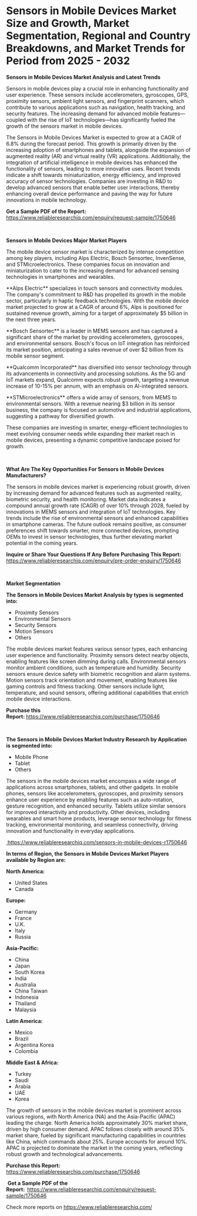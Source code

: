 <p><h1>Sensors in Mobile Devices Market Size and Growth, Market Segmentation, Regional and Country Breakdowns, and Market Trends for Period from 2025 -  2032</h1></p><p><strong>Sensors in Mobile Devices Market Analysis and Latest Trends</strong></p>
<p><p>Sensors in mobile devices play a crucial role in enhancing functionality and user experience. These sensors include accelerometers, gyroscopes, GPS, proximity sensors, ambient light sensors, and fingerprint scanners, which contribute to various applications such as navigation, health tracking, and security features. The increasing demand for advanced mobile features—coupled with the rise of IoT technologies—has significantly fueled the growth of the sensors market in mobile devices.</p><p>The Sensors in Mobile Devices Market is expected to grow at a CAGR of 6.8% during the forecast period. This growth is primarily driven by the increasing adoption of smartphones and tablets, alongside the expansion of augmented reality (AR) and virtual reality (VR) applications. Additionally, the integration of artificial intelligence in mobile devices has enhanced the functionality of sensors, leading to more innovative uses. Recent trends indicate a shift towards miniaturization, energy efficiency, and improved accuracy of sensor technologies. Companies are investing in R&D to develop advanced sensors that enable better user interactions, thereby enhancing overall device performance and paving the way for future innovations in mobile technology.</p></p>
<p><strong>Get a Sample PDF of the Report:&nbsp;</strong> <a href="https://www.reliableresearchiq.com/enquiry/request-sample/1750646?utm_campaign=2443&utm_medium=2&utm_source=Github&utm_content=ia&utm_term=11022025&utm_id=sensors-in-mobile-devices">https://www.reliableresearchiq.com/enquiry/request-sample/1750646</a></p>
<p>&nbsp;</p>
<p><strong>Sensors in Mobile Devices Major Market Players</strong></p>
<p><p>The mobile device sensor market is characterized by intense competition among key players, including Alps Electric, Bosch Sensortec, InvenSense, and STMicroelectronics. These companies focus on innovation and miniaturization to cater to the increasing demand for advanced sensing technologies in smartphones and wearables.</p><p>**Alps Electric** specializes in touch sensors and connectivity modules. The company's commitment to R&D has propelled its growth in the mobile sector, particularly in haptic feedback technologies. With the mobile device market projected to grow at a CAGR of around 6%, Alps is positioned for sustained revenue growth, aiming for a target of approximately $5 billion in the next three years.</p><p>**Bosch Sensortec** is a leader in MEMS sensors and has captured a significant share of the market by providing accelerometers, gyroscopes, and environmental sensors. Bosch's focus on IoT integration has reinforced its market position, anticipating a sales revenue of over $2 billion from its mobile sensor segment.</p><p>**Qualcomm Incorporated** has diversified into sensor technology through its advancements in connectivity and processing solutions. As the 5G and IoT markets expand, Qualcomm expects robust growth, targeting a revenue increase of 10-15% per annum, with an emphasis on AI-integrated sensors.</p><p>**STMicroelectronics** offers a wide array of sensors, from MEMS to environmental sensors. With a revenue nearing $3 billion in its sensor business, the company is focused on automotive and industrial applications, suggesting a pathway for diversified growth.</p><p>These companies are investing in smarter, energy-efficient technologies to meet evolving consumer needs while expanding their market reach in mobile devices, presenting a dynamic competitive landscape poised for growth.</p></p>
<p>&nbsp;</p>
<p><strong>What Are The Key Opportunities For Sensors in Mobile Devices Manufacturers?</strong></p>
<p><p>The sensors in mobile devices market is experiencing robust growth, driven by increasing demand for advanced features such as augmented reality, biometric security, and health monitoring. Market data indicates a compound annual growth rate (CAGR) of over 10% through 2028, fueled by innovations in MEMS sensors and integration of IoT technologies. Key trends include the rise of environmental sensors and enhanced capabilities in smartphone cameras. The future outlook remains positive, as consumer preferences shift towards smarter, more connected devices, prompting OEMs to invest in sensor technologies, thus further elevating market potential in the coming years.</p></p>
<p><strong>Inquire or Share Your Questions If Any Before Purchasing This Report:</strong> <a href="https://www.reliableresearchiq.com/enquiry/pre-order-enquiry/1750646?utm_campaign=2443&utm_medium=2&utm_source=Github&utm_content=ia&utm_term=11022025&utm_id=sensors-in-mobile-devices">https://www.reliableresearchiq.com/enquiry/pre-order-enquiry/1750646</a></p>
<p>&nbsp;</p>
<p><strong>Market Segmentation</strong></p>
<p><strong>The Sensors in Mobile Devices Market Analysis by types is segmented into:</strong></p>
<p><ul><li>Proximity Sensors</li><li>Environmental Sensors</li><li>Security Sensors</li><li>Motion Sensors</li><li>Others</li></ul></p>
<p><p>The mobile devices market features various sensor types, each enhancing user experience and functionality. Proximity sensors detect nearby objects, enabling features like screen dimming during calls. Environmental sensors monitor ambient conditions, such as temperature and humidity. Security sensors ensure device safety with biometric recognition and alarm systems. Motion sensors track orientation and movement, enabling features like gaming controls and fitness tracking. Other sensors include light, temperature, and sound sensors, offering additional capabilities that enrich mobile device interactions.</p></p>
<p><strong>Purchase this Report:&nbsp;</strong><a href="https://www.reliableresearchiq.com/purchase/1750646?utm_campaign=2443&utm_medium=2&utm_source=Github&utm_content=ia&utm_term=11022025&utm_id=sensors-in-mobile-devices">https://www.reliableresearchiq.com/purchase/1750646</a></p>
<p>&nbsp;</p>
<p><strong>The Sensors in Mobile Devices Market Industry Research by Application is segmented into:</strong></p>
<p><ul><li>Mobile Phone</li><li>Tablet</li><li>Others</li></ul></p>
<p><p>The sensors in the mobile devices market encompass a wide range of applications across smartphones, tablets, and other gadgets. In mobile phones, sensors like accelerometers, gyroscopes, and proximity sensors enhance user experience by enabling features such as auto-rotation, gesture recognition, and enhanced security. Tablets utilize similar sensors for improved interactivity and productivity. Other devices, including wearables and smart home products, leverage sensor technology for fitness tracking, environmental monitoring, and seamless connectivity, driving innovation and functionality in everyday applications.</p></p>
<p><a href="https://www.reliableresearchiq.com/sensors-in-mobile-devices-r1750646?utm_campaign=2443&utm_medium=2&utm_source=Github&utm_content=ia&utm_term=11022025&utm_id=sensors-in-mobile-devices">&nbsp;https://www.reliableresearchiq.com/sensors-in-mobile-devices-r1750646</a></p>
<p><strong>In terms of Region, the Sensors in Mobile Devices Market Players available by Region are:</strong></p>
<p>
    <p> <strong> North America: </strong>
        <ul>
            <li>United States</li>
            <li>Canada</li>
        </ul>
        </p> 
    <p> <strong> Europe: </strong>
        <ul>
            <li>Germany</li>
            <li>France</li>
            <li>U.K.</li>
            <li>Italy</li>
            <li>Russia</li>
        </ul>
        </p> 
    <p> <strong> Asia-Pacific: </strong>
        <ul>
            <li>China</li>
            <li>Japan</li>
            <li>South Korea</li>
            <li>India</li>
            <li>Australia</li>
            <li>China Taiwan</li>
            <li>Indonesia</li>
            <li>Thailand</li>
            <li>Malaysia</li>
        </ul>
        </p> 
    <p> <strong> Latin America: </strong>
        <ul>
            <li>Mexico</li>
            <li>Brazil</li>
            <li>Argentina Korea</li>
            <li>Colombia</li>
        </ul>
        </p> 
    <p> <strong> Middle East & Africa: </strong>
        <ul>
            <li>Turkey</li>
            <li>Saudi</li>
            <li>Arabia</li>
            <li>UAE</li>
            <li>Korea</li>
        </ul>
    </p>
    </p>
<p><p>The growth of sensors in the mobile devices market is prominent across various regions, with North America (NA) and the Asia-Pacific (APAC) leading the charge. North America holds approximately 30% market share, driven by high consumer demand. APAC follows closely with around 35% market share, fueled by significant manufacturing capabilities in countries like China, which commands about 25%. Europe accounts for around 10%. APAC is projected to dominate the market in the coming years, reflecting robust growth and technological advancements.</p></p>
<p><strong>Purchase this Report: </strong><a href="https://www.reliableresearchiq.com/purchase/1750646?utm_campaign=2443&utm_medium=2&utm_source=Github&utm_content=ia&utm_term=11022025&utm_id=sensors-in-mobile-devices">https://www.reliableresearchiq.com/purchase/1750646</a></p>
<p>&nbsp;<strong>Get a Sample PDF of the Report:&nbsp;&nbsp;</strong><a href="https://www.reliableresearchiq.com/enquiry/request-sample/1750646?utm_campaign=2443&utm_medium=2&utm_source=Github&utm_content=ia&utm_term=11022025&utm_id=sensors-in-mobile-devices">https://www.reliableresearchiq.com/enquiry/request-sample/1750646</a></p>
<p><strong></strong></p>
<p>Check more reports on <a href="https://www.reliableresearchiq.com/?utm_campaign=2443&utm_medium=2&utm_source=Github&utm_content=ia&utm_term=11022025&utm_id=sensors-in-mobile-devices">https://www.reliableresearchiq.com/</a></p>